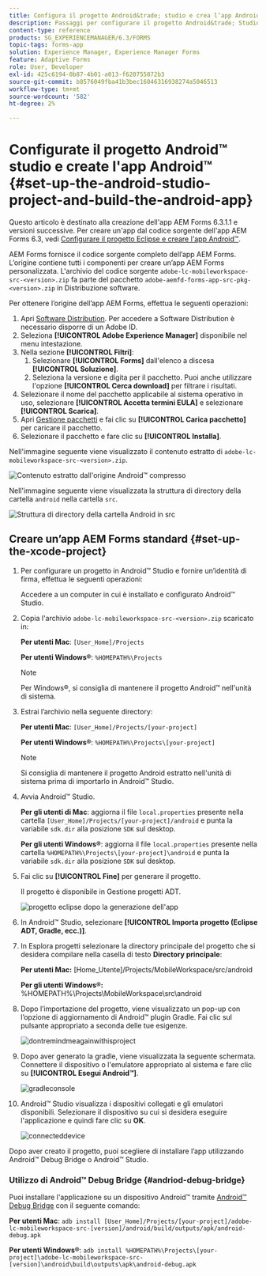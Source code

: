 ```yaml
---
title: Configura il progetto Android&trade; studio e crea l’app Android&trade;
description: Passaggi per configurare il progetto Android&trade; Studio e creare il programma di installazione per l’app Forms Adobe Experience Manager (AEM)
content-type: reference
products: SG_EXPERIENCEMANAGER/6.3/FORMS
topic-tags: forms-app
solution: Experience Manager, Experience Manager Forms
feature: Adaptive Forms
role: User, Developer
exl-id: 425c6194-0b87-4b01-a013-f620755072b3
source-git-commit: b8576049fba41b3bec16046316938274a5046513
workflow-type: tm+mt
source-wordcount: '582'
ht-degree: 2%

---
```


# Configurate il progetto Android™ studio e create l&#39;app Android™ {#set-up-the-android-studio-project-and-build-the-android-app}

Questo articolo è destinato alla creazione dell&#39;app AEM Forms 6.3.1.1 e versioni successive. Per creare un&#39;app dal codice sorgente dell&#39;app AEM Forms 6.3, vedi [Configurare il progetto Eclipse e creare l&#39;app Android™](/help/forms/using/setup-eclipse-project-build-installer.md).

AEM Forms fornisce il codice sorgente completo dell’app AEM Forms. L’origine contiene tutti i componenti per creare un’app AEM Forms personalizzata. L&#39;archivio del codice sorgente `adobe-lc-mobileworkspace-src-<version>.zip` fa parte del pacchetto `adobe-aemfd-forms-app-src-pkg-<version>.zip` in Distribuzione software.

Per ottenere l’origine dell’app AEM Forms, effettua le seguenti operazioni:

1. Apri [Software Distribution](https://experience.adobe.com/downloads). Per accedere a Software Distribution è necessario disporre di un Adobe ID.
1. Seleziona **[!UICONTROL Adobe Experience Manager]** disponibile nel menu intestazione.
1. Nella sezione **[!UICONTROL Filtri]**:
   1. Selezionare **[!UICONTROL Forms]** dall&#39;elenco a discesa **[!UICONTROL Soluzione]**.
   2. Seleziona la versione e digita per il pacchetto. Puoi anche utilizzare l&#39;opzione **[!UICONTROL Cerca download]** per filtrare i risultati.
1. Selezionare il nome del pacchetto applicabile al sistema operativo in uso, selezionare **[!UICONTROL Accetta termini EULA]** e selezionare **[!UICONTROL Scarica]**.
1. Apri [Gestione pacchetti](/help/sites-administering/package-manager.md) e fai clic su **[!UICONTROL Carica pacchetto]** per caricare il pacchetto.
1. Selezionare il pacchetto e fare clic su **[!UICONTROL Installa]**.

Nell&#39;immagine seguente viene visualizzato il contenuto estratto di `adobe-lc-mobileworkspace-src-<version>.zip`.

![Contenuto estratto dall&#39;origine Android™ compresso](assets/mws-content-1.png)

Nell&#39;immagine seguente viene visualizzata la struttura di directory della cartella `android` nella cartella `src`.

![Struttura di directory della cartella Android in src](assets/android-folder.png)

## Creare un’app AEM Forms standard {#set-up-the-xcode-project}

1. Per configurare un progetto in Android™ Studio e fornire un’identità di firma, effettua le seguenti operazioni:

   Accedere a un computer in cui è installato e configurato Android™ Studio.

1. Copia l&#39;archivio `adobe-lc-mobileworkspace-src-<version>.zip` scaricato in:

   **Per utenti Mac**: `[User_Home]/Projects`

   **Per utenti Windows®**: `%HOMEPATH%\Projects`

   >[!NOTE]
   >
   >Per Windows®, si consiglia di mantenere il progetto Android™ nell&#39;unità di sistema.

1. Estrai l’archivio nella seguente directory:

   **Per utenti Mac**: `[User_Home]/Projects/[your-project]`

   **Per utenti Windows®**: `%HOMEPATH%\Projects\[your-project]`

   >[!NOTE]
   >
   >Si consiglia di mantenere il progetto Android estratto nell&#39;unità di sistema prima di importarlo in Android™ Studio.

1. Avvia Android™ Studio.

   **Per gli utenti di Mac**: aggiorna il file `local.properties` presente nella cartella `[User_Home]/Projects/[your-project]/android` e punta la variabile `sdk.dir` alla posizione `SDK` sul desktop.

   **Per gli utenti Windows®**: aggiorna il file `local.properties` presente nella cartella `%HOMEPATH%\Projects\[your-project]\android` e punta la variabile `sdk.dir` alla posizione `SDK` sul desktop.

1. Fai clic su **[!UICONTROL Fine]** per generare il progetto.

   Il progetto è disponibile in Gestione progetti ADT.

   ![progetto eclipse dopo la generazione dell&#39;app](assets/eclipsebuildmws.png)

1. In Android™ Studio, selezionare **[!UICONTROL Importa progetto (Eclipse ADT, Gradle, ecc.)]**.
1. In Esplora progetti selezionare la directory principale del progetto che si desidera compilare nella casella di testo **Directory principale**:

   **Per utenti Mac:** [Home_Utente]/Projects/MobileWorkspace/src/android

   **Per gli utenti Windows®:** %HOMEPATH%\Projects\MobileWorkspace\src\android

1. Dopo l’importazione del progetto, viene visualizzato un pop-up con l’opzione di aggiornamento di Android™ plugin Gradle. Fai clic sul pulsante appropriato a seconda delle tue esigenze.

   ![dontremindmeagainwithisproject](assets/dontremindmeagainforthisproject.png)

1. Dopo aver generato la gradle, viene visualizzata la seguente schermata. Connettere il dispositivo o l&#39;emulatore appropriato al sistema e fare clic su **[!UICONTROL Esegui Android™]**.

   ![gradleconsole](assets/gradleconsole.png)

1. Android™ Studio visualizza i dispositivi collegati e gli emulatori disponibili. Selezionare il dispositivo su cui si desidera eseguire l&#39;applicazione e quindi fare clic su **OK**.

   ![connecteddevice](assets/connecteddevice.png)

Dopo aver creato il progetto, puoi scegliere di installare l’app utilizzando Android™ Debug Bridge o Android™ Studio.

### Utilizzo di Android™ Debug Bridge {#andriod-debug-bridge}

Puoi installare l&#39;applicazione su un dispositivo Android™ tramite [Android™ Debug Bridge](https://developer.android.com/tools/adb) con il seguente comando:

**Per utenti Mac**: `adb install [User_Home]/Projects/[your-project]/adobe-lc-mobileworkspace-src-[version]/android/build/outputs/apk/android-debug.apk`

**Per utenti Windows®**: `adb install %HOMEPATH%\Projects\[your-project]\adobe-lc-mobileworkspace-src-[version]\android\build\outputs\apk\android-debug.apk`
